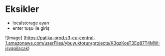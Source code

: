 # Eksikler
* localstorage ayarı
* enter tuşu ile giriş



![Image] (https://patika-prod.s3-eu-central-1.amazonaws.com/userFiles/ybuyuktorun/projects/K3gzKosT3Eg87T4MW-jsyapilacak)

